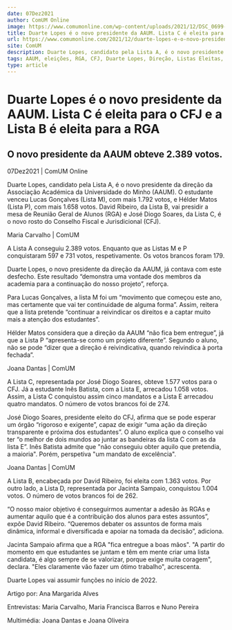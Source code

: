 ```yaml
---
date: 07Dez2021
author: ComUM Online
image: https://www.comumonline.com/wp-content/uploads/2021/12/DSC_0699-1500x1000.jpg
title: Duarte Lopes é o novo presidente da AAUM. Lista C é eleita para o CFJ e a Lista B é eleita para a RGA
url: https://www.comumonline.com/2021/12/duarte-lopes-e-o-novo-presidente-da-aaum-lista-c-e-eleita-para-o-cfj-e-a-lista-b-e-eleita-para-a-rga/
site: ComUM
description: Duarte Lopes, candidato pela Lista A, é o novo presidente da direção da Associação Académica da Universidade do Minho (AAUM).
tags: AAUM, eleições, RGA, CFJ, Duarte Lopes, Direção, Listas Eleitas, Vencedores
type: article
---
```



# Duarte Lopes é o novo presidente da AAUM. Lista C é eleita para o CFJ e a Lista B é eleita para a RGA

## O novo presidente da AAUM obteve 2.389 votos.

07Dez2021 | ComUM Online

Duarte Lopes, candidato pela Lista A, é o novo presidente da direção da Associação Académica da Universidade do Minho (AAUM). O estudante venceu Lucas Gonçalves (Lista M), com mais 1.792 votos, e Hélder Matos (Lista P), com mais 1.658 votos. David Ribeiro, da Lista B, vai presidir a mesa de Reunião Geral de Alunos (RGA) e José Diogo Soares, da Lista C, é o novo rosto do Conselho Fiscal e Jurisdicional (CFJ).

Maria Carvalho | ComUM

A Lista A conseguiu 2.389 votos. Enquanto que as Listas M e P conquistaram 597 e 731 votos, respetivamente. Os votos brancos foram 179.

Duarte Lopes, o novo presidente da direção da AAUM, já contava com este desfecho. Este resultado “demonstra uma vontade dos membros da academia para a continuação do nosso projeto”, reforça.

Para Lucas Gonçalves, a lista M foi um “movimento que começou este ano, mas certamente que vai ter continuidade de alguma forma”. Assim, reitera que a lista pretende “continuar a reivindicar os direitos e a captar muito mais a atenção dos estudantes”.

Hélder Matos considera que a direção da AAUM “não fica bem entregue”, já que a Lista P “apresenta-se como um projeto diferente”. Segundo o aluno, não se pode “dizer que a direção é reivindicativa, quando reivindica à porta fechada”.



Joana Dantas | ComUM

A Lista C, representada por José Diogo Soares, obteve 1.577 votos para o CFJ. Já a estudante Inês Batista, com a Lista E, arrecadou 1.058 votos. Assim, a Lista C conquistou assim cinco mandatos e a Lista E arrecadou quatro mandatos. O número de votos brancos foi de 274.

José Diogo Soares, presidente eleito do CFJ, afirma que se pode esperar um órgão “rigoroso e exigente”, capaz de exigir “uma ação da direção transparente e próxima dos estudantes”. O aluno explica que o conselho vai ter “o melhor de dois mundos ao juntar as bandeiras da lista C com as da lista E”. Inês Batista admite que "não conseguiu obter aquilo que pretendia, a maioria". Porém, perspetiva "um mandato de excelência".



Joana Dantas | ComUM

A Lista B, encabeçada por David Ribeiro, foi eleita com 1.363 votos. Por outro lado, a Lista D, representada por Jacinta Sampaio, conquistou 1.004 votos. O número de votos brancos foi de 262.

“O nosso maior objetivo é conseguirmos aumentar a adesão às RGAs e aumentar aquilo que é a contribuição dos alunos para estes assuntos”, expõe David Ribeiro. “Queremos debater os assuntos de forma mais dinâmica, informal e diversificada e apoiar na tomada da decisão”, adiciona.

Jacinta Sampaio afirma que a RGA "fica entregue a boas mãos". "A partir do momento em que estudantes se juntam e têm em mente criar uma lista candidata, é algo sempre de se valorizar, porque exige muita coragem", declara. "Eles claramente vão fazer um ótimo trabalho", acrescenta.



Duarte Lopes vai assumir funções no início de 2022.

Artigo por: Ana Margarida Alves 

Entrevistas: Maria Carvalho, Maria Francisca Barros e Nuno Pereira

Multimédia: Joana Dantas e Joana Oliveira

